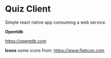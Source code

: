 Quiz Client
===

Simple react native app consuming a web service. 


**Opentdb**

https://opentdb.com

**Icons**
some icons from: https://www.flaticon.com

